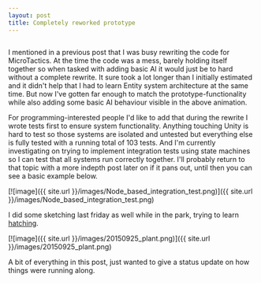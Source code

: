 ```yaml
---
layout: post
title: Completely reworked prototype
---
```


<p class="gfycontainer"><img class="gfyitem" data-id="SpitefulBlaringBustard" /></p>

I mentioned in a previous post that I was busy rewriting the code for MicroTactics. At the time the code was a mess, barely holding itself together so when tasked with adding basic AI it would just be to hard without a complete rewrite.  It sure took a lot longer than I initially estimated and it didn't help that I had to learn Entity system architecture at the same time. But now I've gotten far enough to match the prototype-functionality while also adding some basic AI behaviour visible in the above animation.

For programming-interested people I'd like to add that during the rewrite I wrote tests first to ensure system functionality. Anything touching Unity is hard to test so those systems are isolated and untested but everything else is fully tested with a running total of 103 tests. And I'm currently investigating on trying to implement integration tests using state machines so I can test that all systems run correctly together. I'll probably return to that topic with a more indepth post later on if it pans out, until then you can see a basic example below.

[![image]({{ site.url }}/images/Node_based_integration_test.png)]({{ site.url }}/images/Node_based_integration_test.png)

I did some sketching last friday as well while in the park, trying to learn [hatching](https://en.wikipedia.org/wiki/Hatching).

[![image]({{ site.url }}/images/20150925_plant.png)]({{ site.url }}/images/20150925_plant.png)

A bit of everything in this post, just wanted to give a status update on how things were running along.